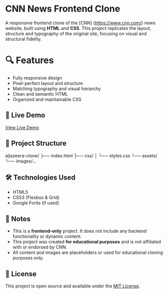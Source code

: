 # CNN News Frontend Clone

A responsive frontend clone of the [CNN] (https://www.cnn.com/) news website, built using **HTML** and **CSS**. This project replicates the layout, structure and typography of the original site, focusing on visual and structural fidelity.

# 🔍 Features

- Fully responsive design
- Pixel-perfect layout and structure
- Matching typography and visual hierarchy
- Clean and semantic HTML
- Organized and maintainable CSS

## 🚀 Live Demo

[View Live Demo](https://louisa-otoo.github.io/CNN-website-clone/)

## 📁 Project Structure

aljazeera-clone/
├── index.html
├── css/
│ └── styles.css
└── assets/
└── images/...

## 🛠️ Technologies Used

- HTML5
- CSS3 (Flexbox & Grid)
- Google Fonts (if used)

## 📌 Notes

- This is a **frontend-only** project. It does not include any backend functionality or dynamic content.
- This project was created **for educational purposes** and is not affiliated with or endorsed by CNN.
- All content and images are placeholders or used for educational cloning purposes only.

## 📄 License

This project is open source and available under the [MIT License](LICENSE).
